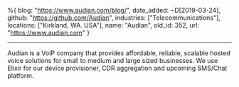 %{
  blog: "https://www.audian.com/blog/",
  date_added: ~D[2019-03-24],
  github: "https://github.com/Audian",
  industries: ["Telecommunications"],
  locations: ["Kirkland, WA. USA"],
  name: "Audian",
  old_id: 352,
  url: "https://www.audian.com"
}

---

Audian is a VoIP company that provides affordable, reliable, scalable hosted voice solutions for small to medium and large sized businesses. We use Elixir for our device provisioner, CDR aggregation and upcoming SMS/Chat platform.
